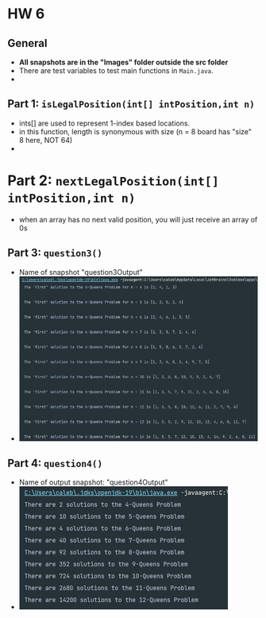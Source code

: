 # HW 6
## General
- **All snapshots are in the "Images" folder outside the src folder**
- There are test variables to test main functions in `Main.java`. 
- 
## Part 1: `isLegalPosition(int[] intPosition,int n)`

- ints[] are used to  represent 1-index based locations.
- in this function, length is synonymous with size (n = 8 board has "size" 8 here, NOT 64)
- 
# Part 2: `nextLegalPosition(int[] intPosition,int n)`
- when an array has no next valid position, you will just receive an array of 0s

## Part 3: `question3()`
- Name of snapshot "question3Output"
- ![](Images/question3Output.png)
## Part 4: `question4()`
- Name of output snapshot: "question4Output"
- ![](Images/question4Output.png)